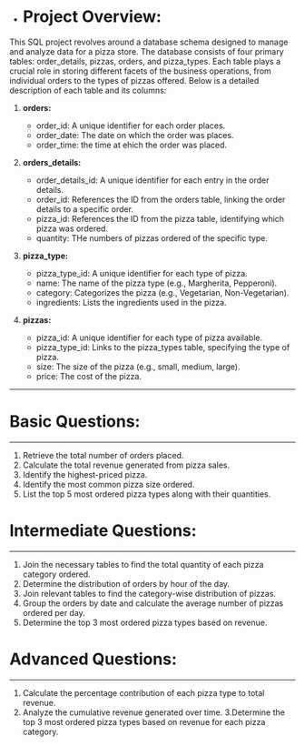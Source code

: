 - # **Project Overview:**

This SQL project revolves around a database schema designed to manage and analyze data for a pizza store. The database consists of four primary tables: order_details, pizzas, orders, and pizza_types. Each table plays a crucial role in storing different facets of the business operations, from individual orders to the types of pizzas offered. Below is a detailed description of each table and its columns:

1. **orders:**
   - order_id: A unique identifier for each order places.
   - order_date: The date on which the order was places.
   - order_time: the time at ehich the order was placed.

2. **orders_details:**
   - order_details_id: A unique identifier for each entry in the order details.
   - order_id: References the ID from the orders table, linking the order details to a specific order.
   - pizza_id: References the ID from the pizza table, identifying which pizza was ordered.
   - quantity: THe numbers of pizzas ordered of the specific type.

3. **pizza_type:**
   - pizza_type_id: A unique identifier for each type of pizza.
   - name: The name of the pizza type (e.g., Margherita, Pepperoni).
   - category: Categorizes the pizza (e.g., Vegetarian, Non-Vegetarian).
   - ingredients: Lists the ingredients used in the pizza.

4. **pizzas:**
   - pizza_id: A unique identifier for each type of pizza available.
   - pizza_type_id: Links to the pizza_types table, specifying the type of pizza.
   - size: The size of the pizza (e.g., small, medium, large).
   - price: The cost of the pizza.
  ---

# **Basic Questions:**
---
1. Retrieve the total number of orders placed.
2. Calculate the total revenue generated from pizza sales.
3. Identify the highest-priced pizza.
4. Identify the most common pizza size ordered.
5. List the top 5 most ordered pizza types along with their quantities.


# **Intermediate Questions:**
---
1. Join the necessary tables to find the total quantity of each pizza category ordered.
2. Determine the distribution of orders by hour of the day.
3. Join relevant tables to find the category-wise distribution of pizzas.
4. Group the orders by date and calculate the average number of pizzas ordered per day.
5. Determine the top 3 most ordered pizza types based on revenue.

# **Advanced Questions:**
---
1. Calculate the percentage contribution of each pizza type to total revenue.
2. Analyze the cumulative revenue generated over time.
3.Determine the top 3 most ordered pizza types based on revenue for each pizza category.

